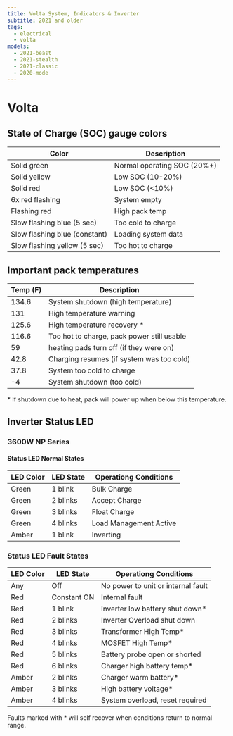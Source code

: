 ```yaml
---
title: Volta System, Indicators & Inverter
subtitle: 2021 and older
tags:
  - electrical
  - volta
models:
  - 2021-beast
  - 2021-stealth
  - 2021-classic
  - 2020-mode
---
```


# Volta

## State of Charge (SOC) gauge colors

| Color                         | Description                 |
| ----------------------------- | --------------------------- |
| Solid green                   | Normal operating SOC (20%+) |
| Solid yellow                  | Low SOC (10-20%)            |
| Solid red                     | Low SOC (&lt;10%)           |
| 6x red flashing               | System empty                |
| Flashing red                  | High pack temp              |
| Slow flashing blue (5 sec)    | Too cold to charge          |
| Slow flashing blue (constant) | Loading system data         |
| Slow flashing yellow (5 sec)  | Too hot to charge           |

## Important pack temperatures

| Temp (F) | Description                                |
| -------- | ------------------------------------------ |
| 134.6    | System shutdown (high temperature)         |
| 131      | High temperature warning                   |
| 125.6    | High temperature recovery \*               |
| 116.6    | Too hot to charge, pack power still usable |
| 59       | heating pads turn off (if they were on)    |
| 42.8     | Charging resumes (if system was too cold)  |
| 37.8     | System too cold to charge                  |
| -4       | System shutdown (too cold)                 |

\* If shutdown due to heat, pack will power up when below this temperature.

## Inverter Status LED

### 3600W NP Series

#### Status LED Normal States

| LED Color | LED State | Operationg Conditions  |
| --------- | --------- | ---------------------- |
| Green     | 1 blink   | Bulk Charge            |
| Green     | 2 blinks  | Accept Charge          |
| Green     | 3 blinks  | Float Charge           |
| Green     | 4 blinks  | Load Management Active |
| Amber     | 1 blink   | Inverting              |

### Status LED Fault States

| LED Color | LED State   | Operationg Conditions              |
| --------- | ----------- | ---------------------------------- |
| Any       | Off         | No power to unit or internal fault |
| Red       | Constant ON | Internal fault                     |
| Red       | 1 blink     | Inverter low battery shut down\*   |
| Red       | 2 blinks    | Inverter Overload shut down        |
| Red       | 3 blinks    | Transformer High Temp\*            |
| Red       | 4 blinks    | MOSFET High Temp\*                 |
| Red       | 5 blinks    | Battery probe open or shorted      |
| Red       | 6 blinks    | Charger high battery temp\*        |
| Amber     | 2 blinks    | Charger warm battery\*             |
| Amber     | 3 blinks    | High battery voltage\*             |
| Amber     | 4 blinks    | System overload, reset required    |

Faults marked with \* will self recover when conditions return to normal range.
